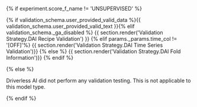 {% if experiment.score_f_name != 'UNSUPERVISED' %}

{% if validation_schema.user_provided_valid_data %}{{ validation_schema.user_provided_valid_text }}{% elif validation_schema._ga_disabled %} {{ section.render('Validation Strategy.DAI Recipe Validation') }} {% elif params._params.time_col != '[OFF]'%} {{ section.render('Validation Strategy.DAI Time Series Validation')}} {% else %} {{ section.render('Validation Strategy.DAI Fold Information')}} {% endif %}

{% else %}

Driverless AI did not perform any validation testing. This is not applicable to this model type.

{% endif %}
